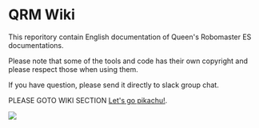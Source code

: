 # QRM Wiki
This reporitory contain English documentation of Queen's Robomaster ES documentations. 



Please note that some of the tools and code has their own copyright and please respect those when using them.

If you have question, please send it directly to slack group chat.

PLEASE GOTO WIKI SECTION
 [Let's go pikachu!](https://github.com/sikaxn/QRMWiki/wiki).
 
![](https://github.com/sikaxn/QRMWiki/blob/master/IMG/robomaster.png)



